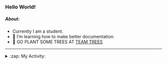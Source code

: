 ### Hello World!

##### About:
- Currently I am a student.
- 🌱 I’m learning how to make better documentation.
- 🌱 GO PLANT SOME TREES AT [TEAM TREES](https://teamtrees.org/)

---
<details>
  <summary>:zap: My Activity:</summary>
  
<!--START_SECTION:waka-->
![Code Time](http://img.shields.io/badge/Code%20Time-1%2C152%20hrs%2042%20mins-blue)

**I'm a Night 🦉** 

```text
🌞 Morning                1424 commits        ██░░░░░░░░░░░░░░░░░░░░░░░   09.19 % 
🌆 Daytime                5493 commits        █████████░░░░░░░░░░░░░░░░   35.46 % 
🌃 Evening                4457 commits        ███████░░░░░░░░░░░░░░░░░░   28.78 % 
🌙 Night                  4115 commits        ███████░░░░░░░░░░░░░░░░░░   26.57 % 
```
📅 **I'm Most Productive on Wednesday** 

```text
Monday                   2327 commits        ████░░░░░░░░░░░░░░░░░░░░░   15.02 % 
Tuesday                  2022 commits        ███░░░░░░░░░░░░░░░░░░░░░░   13.05 % 
Wednesday                3582 commits        ██████░░░░░░░░░░░░░░░░░░░   23.13 % 
Thursday                 1914 commits        ███░░░░░░░░░░░░░░░░░░░░░░   12.36 % 
Friday                   1519 commits        ██░░░░░░░░░░░░░░░░░░░░░░░   09.81 % 
Saturday                 1383 commits        ██░░░░░░░░░░░░░░░░░░░░░░░   08.93 % 
Sunday                   2742 commits        ████░░░░░░░░░░░░░░░░░░░░░   17.70 % 
```


📊 **This Week I Spent My Time On** 

```text
🔥 Editors: 
VS Code                  5 hrs 49 mins       █████████████████████████   100.00 % 

🐱‍💻 Projects: 
giveth-dapps-v2          3 hrs 20 mins       ██████████████░░░░░░░░░░░   57.34 % 
praise                   2 hrs 28 mins       ███████████░░░░░░░░░░░░░░   42.66 % 
```


 Last Updated on 16/07/2023 08:09:46 UTC
<!--END_SECTION:waka-->
</details>
